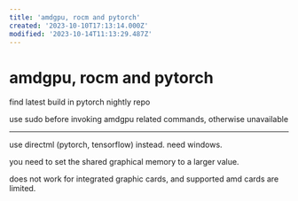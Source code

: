 ```yaml
---
title: 'amdgpu, rocm and pytorch'
created: '2023-10-10T17:13:14.000Z'
modified: '2023-10-14T11:13:29.487Z'
---
```


# amdgpu, rocm and pytorch

find latest build in pytorch nightly repo

use sudo before invoking amdgpu related commands, otherwise unavailable

---

use directml (pytorch, tensorflow) instead. need windows.

you need to set the shared graphical memory to a larger value.

does not work for integrated graphic cards, and supported amd cards are limited.


